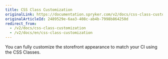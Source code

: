 ```yaml
---
title: CSS Class Customization
originalLink: https://documentation.spryker.com/v2/docs/css-class-customization
originalArticleId: 2489529e-6aa3-408c-ab4b-7998b864250d
redirect_from:
  - /v2/docs/css-class-customization
  - /v2/docs/en/css-class-customization
---
```


You can fully customize the storefront appearance to match your CI using the CSS Classes.
